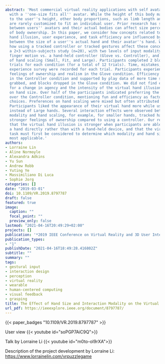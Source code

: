 ```yaml
---
abstract: 'Most commercial virtual reality applications with self avatars provideusers
  with a ''one-size fits all'' avatar. While the height of this body may be scaled
  to the user''s height, other body proportions, such as limb length and hand size,
  are rarely customized to fit an individual user. Prior research has shown that mismatches
  between users'' avatars and their actual bodies can affect size perception and feelings
  of body ownership. In this paper, we consider how concepts related to the virtual
  hand illusion, user experience, and task efficiency are influenced by variations
  between the size of a user''s actual hand and their avatar''s hand. We also consider
  how using a tracked controller or tracked gestures affect these concepts. We conducted
  a 2×3 within-subjects study (n=20), with two levels of input modality: Using tracked
  finger motion vs. a hand-held controller (Glove vs. Controller), and three levels
  of hand scaling (Small, Fit, and Large). Participants completed 2 block-assembly
  trials for each condition (for a total of 12 trials). Time, mistakes, and a user
  experience survey were recorded for each trial. Participants experienced stronger
  feelings of ownership and realism in the Glove condition. Efficiency was higher
  in the Controller condition and supported by play data of more time spent, blocks
  grabbed, and blocks dropped in the Glove condition. We did not find enough evidence
  for a change in agency and the intensity of the virtual hand illusion depending
  on hand size. Over half of the participants indicated preferring the Glove condition
  over the Controller condition, mentioning fun and efficiency as factors in their
  choices. Preferences on hand scaling were mixed but often attributed to efficiency.
  Participants liked the appearance of their virtual hand more while using the Fit
  instead of Large hands. Several interaction effects were observed between input
  modality and hand scaling, for example, for smaller hands, tracked hands evoked
  stronger feelings of ownership compared to using a controller. Our results show
  that the virtual hand illusion is stronger when participants are able to control
  a hand directly rather than with a hand-held device, and that the virtual reality
  task must first be considered to determine which modality and hand size are the
  most applicable.'
authors:
- Lorraine Lin
- Aline Normoyle
- Alexandra Adkins
- Yu Sun
- Andrew Robb
- Yuting Ye
- Massimiliano Di Luca
- Sophie Jorg
categories: []
date: "2019-03-01"
doi: 10.1109/VR.2019.8797787
draft: false
featured: true
image:
  caption: ""
  focal_point: ""
  preview_only: false
lastmod: "2021-04-16T20:49:29+02:00"
projects: []
publication: '*2019 IEEE Conference on Virtual Reality and 3D User Interfaces (VR)*'
publication_types:
- "1"
publishDate: "2021-04-16T18:49:28.416802Z"
subtitle: ""
summary: ""
tags:
- gestural input
- interaction design
- perception
- virtual reality
- wearable
- human-centered computing
- visual feedback
- grasping
title: The Effect of Hand Size and Interaction Modality on the Virtual Hand Illusion
url_pdf: https://ieeexplore.ieee.org/document/8797787/
---
```

{{< paper_badges "10.1109/VR.2019.8797787" >}}

User view {{< youtube id="soPGP7AiC9Q">}}

Talk by Lorraine Li {{< youtube id="m0to-oI9rXA">}}

Description of the project development by Lorraine Li: <a href="https://www.lorrainelin.com/vrpuzzlegame">https://www.lorrainelin.com/vrpuzzlegame</a>
